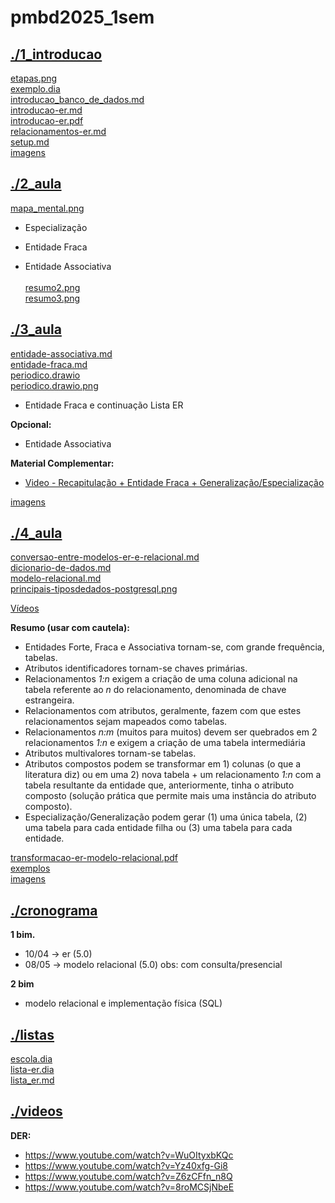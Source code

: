 # pmbd2025_1sem <br>
## [./1_introducao](https://github.com/IgorAvilaPereira/pmbd2025_1sem/tree/main/./1_introducao) <br>
[etapas.png](https://github.com/IgorAvilaPereira/pmbd2025_1sem/blob/main/./1_introducao/etapas.png) <br>
[exemplo.dia](https://github.com/IgorAvilaPereira/pmbd2025_1sem/blob/main/./1_introducao/exemplo.dia) <br>
[introducao_banco_de_dados.md](https://github.com/IgorAvilaPereira/pmbd2025_1sem/blob/main/./1_introducao/introducao_banco_de_dados.md) <br>
[introducao-er.md](https://github.com/IgorAvilaPereira/pmbd2025_1sem/blob/main/./1_introducao/introducao-er.md) <br>
[introducao-er.pdf](https://github.com/IgorAvilaPereira/pmbd2025_1sem/blob/main/./1_introducao/introducao-er.pdf) <br>
[relacionamentos-er.md](https://github.com/IgorAvilaPereira/pmbd2025_1sem/blob/main/./1_introducao/relacionamentos-er.md) <br>
[setup.md](https://github.com/IgorAvilaPereira/pmbd2025_1sem/blob/main/./1_introducao/setup.md) <br>
[imagens](https://github.com/IgorAvilaPereira/pmbd2025_1sem/blob/main/./1_introducao/imagens) <br>
## [./2_aula](https://github.com/IgorAvilaPereira/pmbd2025_1sem/tree/main/./2_aula) <br>
[mapa_mental.png](https://github.com/IgorAvilaPereira/pmbd2025_1sem/blob/main/./2_aula/mapa_mental.png) <br>

* Especialização

* Entidade Fraca

* Entidade Associativa <br><br>
[resumo2.png](https://github.com/IgorAvilaPereira/pmbd2025_1sem/blob/main/./2_aula/resumo2.png) <br>
[resumo3.png](https://github.com/IgorAvilaPereira/pmbd2025_1sem/blob/main/./2_aula/resumo3.png) <br>
## [./3_aula](https://github.com/IgorAvilaPereira/pmbd2025_1sem/tree/main/./3_aula) <br>
[entidade-associativa.md](https://github.com/IgorAvilaPereira/pmbd2025_1sem/blob/main/./3_aula/entidade-associativa.md) <br>
[entidade-fraca.md](https://github.com/IgorAvilaPereira/pmbd2025_1sem/blob/main/./3_aula/entidade-fraca.md) <br>
[periodico.drawio](https://github.com/IgorAvilaPereira/pmbd2025_1sem/blob/main/./3_aula/periodico.drawio) <br>
[periodico.drawio.png](https://github.com/IgorAvilaPereira/pmbd2025_1sem/blob/main/./3_aula/periodico.drawio.png) <br>
* Entidade Fraca e continuação Lista ER

**Opcional:**

* Entidade Associativa


**Material Complementar:**

* [Video - Recapitulação + Entidade Fraca + Generalização/Especialização](https://www.youtube.com/watch?v=WuOItyxbKQc)



[imagens](https://github.com/IgorAvilaPereira/pmbd2025_1sem/blob/main/./3_aula/imagens) <br>
## [./4_aula](https://github.com/IgorAvilaPereira/pmbd2025_1sem/tree/main/./4_aula) <br>
[conversao-entre-modelos-er-e-relacional.md](https://github.com/IgorAvilaPereira/pmbd2025_1sem/blob/main/./4_aula/conversao-entre-modelos-er-e-relacional.md) <br>
[dicionario-de-dados.md](https://github.com/IgorAvilaPereira/pmbd2025_1sem/blob/main/./4_aula/dicionario-de-dados.md) <br>
[modelo-relacional.md](https://github.com/IgorAvilaPereira/pmbd2025_1sem/blob/main/./4_aula/modelo-relacional.md) <br>
[principais-tiposdedados-postgresql.png](https://github.com/IgorAvilaPereira/pmbd2025_1sem/blob/main/./4_aula/principais-tiposdedados-postgresql.png) <br>
<!--
Modelagem Lógica (Modelo Relacional)

[Modelagem Conceitual (ER) + Modelagem Lógica (Modelo Relacional Incompleto) da Universidade](https://github.com/IgorAvilaPereira/pmbd2024_2sem/blob/main/universidade.dia)

[Implementação Física Incompleta - Universidade (script.sql)](https://github.com/IgorAvilaPereira/pmbd2024_2sem/blob/main/sql.sql)

[Lista 1](https://github.com/IgorAvilaPereira/pmbd2024_2sem/wiki/Listas#lista-er)

**Conversão - ER para Modelo Relacional**

* [Slides](https://github.com/IgorAvilaPereira/pmbd2024_2sem/raw/main/transformacao-er-modelo-relacional.pdf)

* [Principais Tipos de Dados - PostgreSQL](https://github.com/IgorAvilaPereira/pmbd2024_2sem/blob/main/principais-tiposdedados-postgresql.png)

-->
[Vídeos](https://youtube.com/playlist?list=PLvT8P1q6jMWdCXVwsdO3UAPAn743vHccK)

<!--[Dicionário de Dados](https://github.com/IgorAvilaPereira/pmbd2023_1sem/blob/main/10dicionario-de-dados.md)-->

<!--
**Leitura Complementar:**

* [Introdução a Modelagem Lógica - Modelo Relacional](modelo-relacional.md)

* [Conversão - DER para Modelo Relacional (_em texto_)](https://github.com/IgorAvilaPereira/pmbd2024_2sem/blob/main/8conversao-entre-modelos-er-e-relacional.md)

-->

<!--
[Conversão - DER para Modelo Relacional (Herança)](https://github.com/IgorAvilaPereira/pmbd2023_1sem/blob/main/9conversao-entre-modelos-er-e-relacional-heranca.md)
-->

**Resumo (usar com cautela):**

* Entidades Forte, Fraca e Associativa tornam-se, com grande frequência, tabelas.
* Atributos identificadores tornam-se chaves primárias.
* Relacionamentos _1:n_ exigem a criação de uma coluna adicional na tabela referente ao _n_ do relacionamento, denominada de chave estrangeira.
* Relacionamentos com atributos, geralmente, fazem com que estes relacionamentos sejam mapeados como tabelas.
* Relacionamentos _n:m_ (muitos para muitos) devem ser quebrados em 2 relacionamentos _1:n_ e exigem a criação de uma tabela intermediária 
* Atributos multivalores tornam-se tabelas.
* Atributos compostos podem se transformar em 1) colunas (o que a literatura diz) ou em uma 2) nova tabela + um relacionamento _1:n_ com a tabela resultante da entidade que, anteriormente, tinha o atributo composto (solução prática que permite mais uma instância do atributo composto).
* Especialização/Generalização podem gerar (1) uma única tabela, (2) uma tabela para cada entidade filha ou (3) uma tabela para cada entidade.



[transformacao-er-modelo-relacional.pdf](https://github.com/IgorAvilaPereira/pmbd2025_1sem/blob/main/./4_aula/transformacao-er-modelo-relacional.pdf) <br>
[exemplos](https://github.com/IgorAvilaPereira/pmbd2025_1sem/blob/main/./4_aula/exemplos) <br>
[imagens](https://github.com/IgorAvilaPereira/pmbd2025_1sem/blob/main/./4_aula/imagens) <br>
## [./cronograma](https://github.com/IgorAvilaPereira/pmbd2025_1sem/tree/main/./cronograma) <br>

**1 bim.**
* 10/04 -> er (5.0)
* 08/05 -> modelo relacional (5.0)
 obs: com consulta/presencial

**2 bim**
* modelo relacional e implementação física (SQL)


## [./listas](https://github.com/IgorAvilaPereira/pmbd2025_1sem/tree/main/./listas) <br>
[escola.dia](https://github.com/IgorAvilaPereira/pmbd2025_1sem/blob/main/./listas/escola.dia) <br>
[lista-er.dia](https://github.com/IgorAvilaPereira/pmbd2025_1sem/blob/main/./listas/lista-er.dia) <br>
[lista_er.md](https://github.com/IgorAvilaPereira/pmbd2025_1sem/blob/main/./listas/lista_er.md) <br>
## [./videos](https://github.com/IgorAvilaPereira/pmbd2025_1sem/tree/main/./videos) <br>
**DER:**

* https://www.youtube.com/watch?v=WuOItyxbKQc
* https://www.youtube.com/watch?v=Yz40xfg-Gi8
* https://www.youtube.com/watch?v=Z6zCFfn_n8Q
* https://www.youtube.com/watch?v=8roMCSjNbeE
